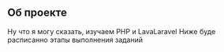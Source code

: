 ## Об проекте

Ну что я могу сказать, изучаем PHP и LavaLaravel
Ниже буде расписанно этапы выполнения заданий
